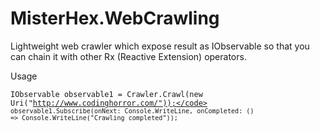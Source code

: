 MisterHex.WebCrawling
=====================

Lightweight web crawler which expose result as IObservable so that you can chain it with other Rx (Reactive Extension) operators.

Usage
<br /> 

<code>IObservable<Uri> observable1 = Crawler.Crawl(new Uri("http://www.codinghorror.com/"));</code>
<code>observable1.Subscribe(onNext: Console.WriteLine, onCompleted: () => Console.WriteLine("Crawling completed"));
</code>
